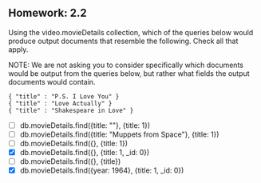 ## Homework: 2.2

Using the video.movieDetails collection, which of the queries below would produce output documents that resemble the following. Check all that apply.

NOTE: We are not asking you to consider specifically which documents would be output from the queries below, but rather what fields the output documents would contain.

    { "title" : "P.S. I Love You" }
    { "title" : "Love Actually" }
    { "title" : "Shakespeare in Love" }

- [ ] db.movieDetails.find({title: ""}, {title: 1})
- [ ] db.movieDetails.find({title: "Muppets from Space"}, {title: 1})
- [ ] db.movieDetails.find({}, {title: 1})
- [x] db.movieDetails.find({}, {title: 1, _id: 0})
- [ ] db.movieDetails.find({}, {title})
- [x] db.movieDetails.find({year: 1964}, {title: 1, _id: 0})

